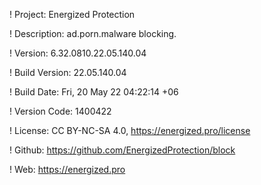 ! Project: Energized Protection

! Description: ad.porn.malware blocking.

! Version: 6.32.0810.22.05.140.04

! Build Version: 22.05.140.04

! Build Date: Fri, 20 May 22 04:22:14 +06

! Version Code: 1400422

! License: CC BY-NC-SA 4.0, https://energized.pro/license

! Github: https://github.com/EnergizedProtection/block

! Web: https://energized.pro
